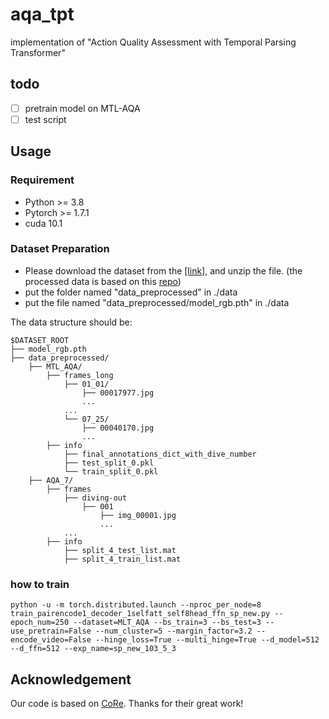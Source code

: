 # aqa_tpt
implementation of "Action Quality Assessment with Temporal Parsing Transformer"

## todo
- [ ] pretrain model on MTL-AQA
- [ ] test script

## Usage 

### Requirement
- Python >= 3.8
- Pytorch >= 1.7.1
- cuda 10.1

### Dataset Preparation
- Please download the dataset from the [[link]](https://durhamuniversity-my.sharepoint.com/:u:/g/personal/fsvd68_durham_ac_uk/EfCexAQT19xArquObWijcaAB3xgRUpps50vfbezDh9wgAA?e=OOuVUH), and unzip the file. (the processed data is based on this [repo](https://github.com/yuxumin/CoRe))
- put the folder named "data_preprocessed" in ./data
- put the file named "data_preprocessed/model_rgb.pth" in ./data

The data structure should be:
```
$DATASET_ROOT
├── model_rgb.pth
├── data_preprocessed/
    ├── MTL_AQA/
        ├── frames_long
            ├── 01_01/
                ├── 00017977.jpg
                ...
            ...
            └── 07_25/
                ├── 00040170.jpg
                ...
        ├── info
            ├── final_annotations_dict_with_dive_number
            ├── test_split_0.pkl
            └── train_split_0.pkl
    ├── AQA_7/
        ├── frames
            ├── diving-out
                ├── 001
                    ├── img_00001.jpg
                    ...
            ...
        ├── info
            ├── split_4_test_list.mat
            ├── split_4_train_list.mat
```

### how to train
```
python -u -m torch.distributed.launch --nproc_per_node=8 train_pairencode1_decoder_1selfatt_self8head_ffn_sp_new.py --epoch_num=250 --dataset=MLT_AQA --bs_train=3 --bs_test=3 --use_pretrain=False --num_cluster=5 --margin_factor=3.2 --encode_video=False --hinge_loss=True --multi_hinge=True --d_model=512 --d_ffn=512 --exp_name=sp_new_103_5_3
```

## Acknowledgement
Our code is based on [CoRe](https://github.com/yuxumin/CoRe). Thanks for their great work!
